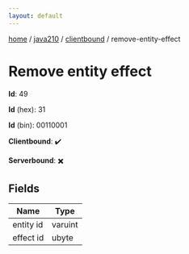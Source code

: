 ```yaml
---
layout: default
---
```


[home](/)  /  [java210](/protocol/java210)  /  [clientbound](/protocol/java210/clientbound)  /  remove-entity-effect

# Remove entity effect

**Id**: 49

**Id** (hex): 31

**Id** (bin): 00110001

**Clientbound**: ✔️

**Serverbound**: ✖️

## Fields

Name | Type
---|---
entity id | varuint
effect id | ubyte


